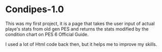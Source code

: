 # Condipes-1.0

 This was my first project, it is a page that takes the user input of actual playe's stats 
from old gen PES and returns the stats modified by the condition chart on PES 6 Official Guide.

I used a lot of Html code back then, but it helps me to improve my skills.
